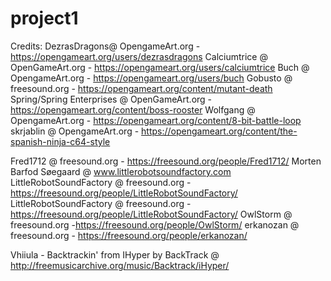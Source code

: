 # project1

Credits:
DezrasDragons@ OpengameArt.org - https://opengameart.org/users/dezrasdragons
Calciumtrice @ OpenGameArt.org - https://opengameart.org/users/calciumtrice
Buch @ OpengameArt.org - https://opengameart.org/users/buch
Gobusto @ freesound.org - https://opengameart.org/content/mutant-death
Spring/Spring Enterprises @ OpenGameArt.org - https://opengameart.org/content/boss-rooster
Wolfgang @ OpengameArt.org - https://opengameart.org/content/8-bit-battle-loop
skrjablin @ OpengameArt.org - https://opengameart.org/content/the-spanish-ninja-c64-style


Fred1712 @ freesound.org - https://freesound.org/people/Fred1712/
Morten Barfod Søegaard @ www.littlerobotsoundfactory.com 
LittleRobotSoundFactory @ freesound.org - https://freesound.org/people/LittleRobotSoundFactory/
LittleRobotSoundFactory @ freesound.org - https://freesound.org/people/LittleRobotSoundFactory/
OwlStorm @ freesound.org -https://freesound.org/people/OwlStorm/
erkanozan @ freesound.org - https://freesound.org/people/erkanozan/

Vhiiula - Backtrackin' from IHyper by BackTrack @ http://freemusicarchive.org/music/Backtrack/iHyper/





